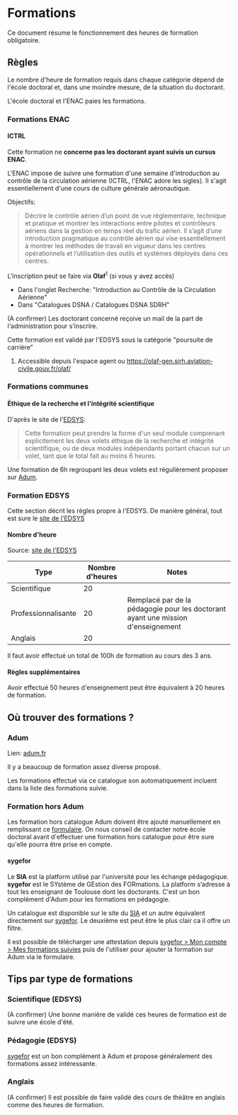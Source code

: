 # Formations

Ce document résume le fonctionnement des heures de formation obligatoire.

## Règles

Le nombre d'heure de formation requis dans chaque catégorie dépend de l'école doctoral et, dans une moindre mesure, de la situation du doctorant.

L'école doctoral et l'ENAC paies les formations.

### Formations ENAC

#### ICTRL

Cette formation ne **concerne pas les doctorant ayant suivis un cursus ENAC**.

L'ENAC impose de suivre une formation d'une semaine d'introduction au contrôle de la circulation aérienne (ICTRL, l'ENAC adore les sigles). Il s'agit essentiellement d'une cours de culture générale aéronautique.

Objectifs:
> Décrire le contrôle aérien d’un point de vue réglementaire, technique et pratique et montrer les interactions entre pilotes et contrôleurs aériens dans la gestion en temps réel du trafic aérien. Il s’agit d’une introduction pragmatique au contrôle aérien qui vise essentiellement à montrer les méthodes de travail en vigueur dans les centres opérationnels et l’utilisation des outils et systèmes déployés dans ces centres.

L'inscription peut se faire via **Olaf**<sup>1</sup> (si vous y avez accès)
 * Dans l'onglet Recherche: "Introduction au Contrôle de la Circulation Aérienne"
 * Dans "Catalogues DSNA / Catalogues DSNA SDRH"

(A confirmer)
Les doctorant concerné reçoive un mail de la part de l'administration pour s’inscrire.

Cette formation est validé par l'EDSYS sous la catégorie "poursuite de carrière"
  
1. Accessible depuis l'espace agent ou https://olaf-gen.sirh.aviation-civile.gouv.fr/olaf/ 
### Formations communes

#### Éthique de la recherche et l'intégrité scientifique

D'après le site de l'[EDSYS](https://adum.fr/as/ed/page.pl?site=edsys&page=formation):
> Cette formation peut prendre la forme d'un seul module comprenant explicitement les deux volets éthique de la recherche et intégrité scientifique, ou de deux modules indépendants portant chacun sur un volet, tant que le total fait au moins 6 heures.

Une formation de 6h regroupant les deux volets est régulièrement proposer sur [Adum](#adum).

### Formation EDSYS

Cette section décrit les règles propre à l'EDSYS. De manière général, tout est sure le [site de l'EDSYS](https://adum.fr/as/ed/page.pl?site=edsys&page=formation)

#### Nombre d'heure

Source: [site de l'EDSYS](https://adum.fr/as/ed/page.pl?site=edsys&page=formation)

|Type               |Nombre d'heures|Notes|
|-------------------|---------------|-----|
|Scientifique       |20             ||
|Professionnalisante|20             | Remplacé par de la pédagogie pour les doctorant ayant une mission d'enseignement|
|Anglais            |20             ||

Il faut avoir effectué un total de 100h de formation au cours des 3 ans.

#### Règles supplémentaires

Avoir effectué 50 heures d'enseignement peut être équivalent à 20 heures de formation.

## Où trouver des formations ?

### Adum

Lien: [adum.fr](https://adum.fr/phd/formation/catalogue.pl)

Il y a beaucoup de formation assez diverse proposé.

Les formations effectué via ce catalogue son automatiquement incluent dans la liste des formations suivie.

### Formation hors Adum

Les formation hors catalogue Adum doivent être ajouté manuellement en remplissant ce [formulaire](https://adum.fr/phd/formation/formation_add.pl). On nous conseil de contacter notre école doctoral avant d'effectuer une formation hors catalogue pour être sure qu'elle pourra être prise en compte.

#### sygefor

Le **SIA** est la platform utilisé par l'université pour les échange pédagogique. **sygefor** est le SYstème de GEstion des FORmations. La platform s’adresse à tout les enseignant de Toulouse dont les doctorants. C'est un bon complément d'Adum pour les formations en pédagogie.

Un catalogue est disponible sur le site du [SIA](https://sia.univ-toulouse.fr/formations) et un autre équivalent directement sur [sygefor](https://sygefor.univ-toulouse.fr/). Le deuxième est peut être le plus clair ca il offre un filtre.

Il est possible de télécharger une attestation depuis [sygefor > Mon compte > Mes formations suivies](https://sygefor.univ-toulouse.fr/account/attendances) puis de l'utiliser pour ajouter la formation sur Adum via le formulaire.

## Tips par type de formations

### Scientifique (EDSYS)

(A confirmer)
Une bonne manière de validé ces heures de formation est de suivre une école d'été.

### Pédagogie (EDSYS)

[sygefor](#sygefor) est un bon complément à Adum et propose généralement des formations assez intéressante.

### Anglais

(A confirmer)
Il est possible de faire validé des cours de théâtre en anglais comme des heures de formation.